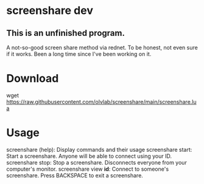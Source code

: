 # screenshare dev
## This is an unfinished program.
A not-so-good screen share method via rednet.
To be honest, not even sure if it works. Been a long time since I've been working on it.

# Download
wget https://raw.githubusercontent.com/olvlab/screenshare/main/screenshare.lua

# Usage
screenshare (help): Display commands and their usage
screenshare start: Start a screenshare. Anyone will be able to connect using your ID.
screenshare stop: Stop a screenshare. Disconnects everyone from your computer's monitor.
screenshare view **id**: Connect to someone's screenshare.
Press BACKSPACE to exit a screenshare.
